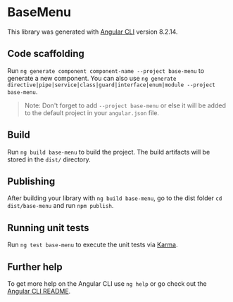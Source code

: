# BaseMenu

This library was generated with [Angular CLI](https://github.com/angular/angular-cli) version 8.2.14.

## Code scaffolding

Run `ng generate component component-name --project base-menu` to generate a new component. You can also use `ng generate directive|pipe|service|class|guard|interface|enum|module --project base-menu`.
> Note: Don't forget to add `--project base-menu` or else it will be added to the default project in your `angular.json` file. 

## Build

Run `ng build base-menu` to build the project. The build artifacts will be stored in the `dist/` directory.

## Publishing

After building your library with `ng build base-menu`, go to the dist folder `cd dist/base-menu` and run `npm publish`.

## Running unit tests

Run `ng test base-menu` to execute the unit tests via [Karma](https://karma-runner.github.io).

## Further help

To get more help on the Angular CLI use `ng help` or go check out the [Angular CLI README](https://github.com/angular/angular-cli/blob/master/README.md).
